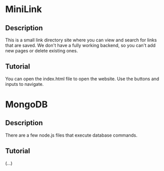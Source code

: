 # MiniLink
## Description
This is a small link directory site where you can view and search for links that are saved. We don't have a fully working backend, so you can't add new pages or delete existing ones. 
## Tutorial
You can open the index.html file to open the website. Use the buttons and inputs to navigate.

# MongoDB
## Description
There are a few node.js files that execute database commands.
## Tutorial
(...)







